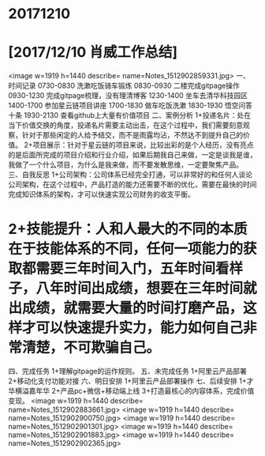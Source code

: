 # 20171210

# [2017/12/10 肖威工作总结]
<image w=1919 h=1440 describe= name=Notes_1512902859331.jpg>
一、时间记录
0730-0830 洗漱吃饭骑车锻炼
0830-0930 二楼完成gitpage操作
0930-1230 完成gitpage梳理，没有理清博客
1230-1400 坐车去清华科技园区
1400-1700 参加星云链项目讲座
1700-1830 做车吃饭洗漱
1830-1930 悟空问答十条
1930-2130 查看github上大量有价值项目
二、案例分析
1+投递名片：处在当下价值交换的角度，投递名片需要主动出击，在这个过程中，我们需要刻意观察，针对于那些闲定的人给予结交，而不是雨露均沾，不然达不到提升自己的价值。
2+项目展示：针对于星云链的项目来说，比较出彩的是个人经历，没有亮点的是后面所完成的项目介绍和行业介绍，如果后期我自己来做，一定是谈我是谁，我做了一个什么项目，为什么是我来做，而不要发散思维，一定要聚焦产品。
三、自我反思
1+公司架构：公司体系已经完全打通，可以非常好的和任何人谈论公司架构，在这个过程中，产品打造的能力还需要不断的优化，需要在最快的时间完成知识体系的架构，才可以快速实现公司财务的收支平衡。
# 2+技能提升：人和人最大的不同的本质在于技能体系的不同，任何一项能力的获取都需要三年时间入门，五年时间看样子，八年时间出成绩，想要在三年时间就出成绩，就需要大量的时间打磨产品，这样才可以快速提升实力，能力如何自己非常清楚，不可欺骗自己。
四、完成任务
1+理解gitpage的运作规则。
五、未完成任务
1+阿里云产品部署
2+移动化支付功能对接
六、明日安排
1+阿里云产品部署操作
七、后续安排
1+才华横溢嘉年华
2+产品pc+微信+移动端上线
3+打造最核心的内容体系，完成价值变现。
<image w=1919 h=1440 describe= name=Notes_1512902883661.jpg>
<image w=1919 h=1440 describe= name=Notes_1512902900750.jpg>
<image w=1919 h=1440 describe= name=Notes_1512902901301.jpg>
<image w=1919 h=1440 describe= name=Notes_1512902901883.jpg>
<image w=1919 h=1440 describe= name=Notes_1512902902365.jpg>
